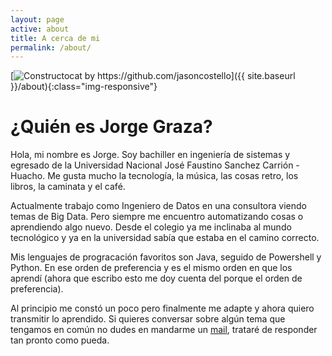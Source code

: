 ```yaml
---
layout: page
active: about
title: A cerca de mi
permalink: /about/
---
```


[<img  src="{{ site.baseurl }}/images/about-me.jpeg" alt="Constructocat by https://github.com/jasoncostello"/>]({{ site.baseurl }}/about){:class="img-responsive"}

# ¿Quién es Jorge Graza?

Hola, mi nombre es Jorge. Soy bachiller en ingeniería de sistemas y egresado de la Universidad Nacional José Faustino Sanchez Carrión - Huacho. Me gusta mucho la tecnología, la música, las cosas retro, los libros, la caminata y el café. 

Actualmente trabajo como Ingeniero de Datos en una consultora viendo temas de Big Data. Pero siempre me encuentro automatizando cosas o aprendiendo algo nuevo. Desde el colegio ya me inclinaba al mundo tecnológico y ya en la universidad sabía que estaba en el camino correcto.

Mis lenguajes de progracación favoritos son Java, seguido de Powershell y Python. En ese orden de preferencia y es el mismo orden en que los aprendí (ahora que escribo esto me doy cuenta del porque el orden de preferencia).

Al principio me constó un poco pero finalmente me adapte y ahora quiero transmitir lo aprendido. Si quieres conversar sobre algún tema que tengamos en común no dudes en mandarme un [mail](mailto:jg.melg@gmail.com), trataré de responder tan pronto como pueda.

